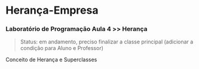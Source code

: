 # Herança-Empresa
### Laboratório de Programação Aula 4 >> Herança

> Status: em andamento, preciso finalizar a classe principal (adicionar a condição para Aluno e Professor)

Conceito de Herança e Superclasses
